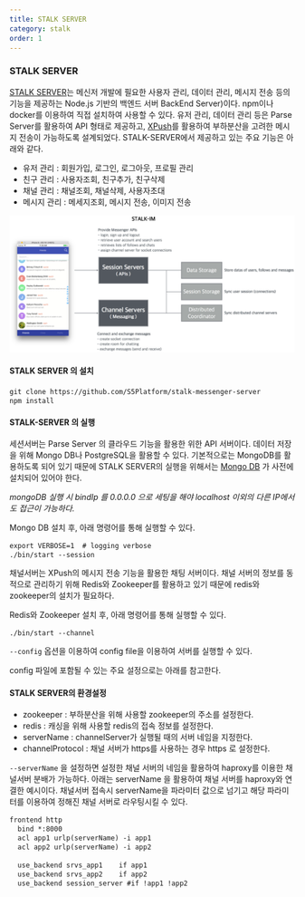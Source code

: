 ```yaml
---
title: STALK SERVER
category: stalk
order: 1
---
```


###	STALK SERVER
[STALK SERVER](https://github.com/S5Platform/stalk-messenger-server)는 메신저 개발에 필요한 사용자 관리, 데이터 관리, 메시지 전송 등의 기능을 제공하는 Node.js 기반의 백엔드 서버 BackEnd Server)이다. npm이나 docker를 이용하여 직접 설치하여 사용할 수 있다. 유저 관리, 데이터 관리 등은 Parse Server를 활용하여 API 형태로 제공하고, [XPush](https://github.com/xpush/node-xpush)를 활용하여 부하분산을 고려한 메시지 전송이 가능하도록 설계되었다. STALK-SERVER에서 제공하고 있는 주요 기능은 아래와 같다.

- 유저 관리 : 회원가입, 로그인, 로그아웃, 프로필 관리
- 친구 관리 : 사용자조회, 친구추가, 친구삭제
- 채널 관리 : 채널조회, 채널삭제, 사용자초대
- 메시지 관리 : 메세지조회, 메시지 전송, 이미지 전송


![stalk_im](/images/stalk_im.png)

#### STALK SERVER 의 설치

```
git clone https://github.com/S5Platform/stalk-messenger-server
npm install
```

#### STALK-SERVER 의 실행

세션서버는 Parse Server 의 클라우드 기능을 활용한 위한 API 서버이다. 
데이터 저장을 위해 Mongo DB나 PostgreSQL을 활용할 수 있다.
기본적으로는 MongoDB를 활용하도록 되어 있기 때문에
STALK SERVER의 실행을 위해서는 [Mongo DB](https://www.mongodb.com/) 가 사전에 설치되어 있어야 한다.

*mongoDB 실행 시 bindIp 를 0.0.0.0 으로 세팅을 해야 localhost 이외의 다른 IP에서도 접근이 가능하다.*

Mongo DB 설치 후, 아래 명령어를 통해 실행할 수 있다.

```
export VERBOSE=1  # logging verbose
./bin/start --session
```

채널서버는 XPush의 메시지 전송 기능을 활용한 채팅 서버이다.
채널 서버의 정보를 동적으로 관리하기 위해 Redis와 Zookeeper를 활용하고 있기 때문에 redis와 zookeeper의 설치가 필요하다.

Redis와 Zookeeper 설치 후, 아래 명령어를 통해 실행할 수 있다.

```
./bin/start --channel
```

`--config` 옵션을 이용하여 config file을 이용하여 서버를 실행할 수 있다.

config 파일에 포함될 수 있는 주요 설정으로는 아래를 참고한다.

#### STALK SERVER의 환경설정

- zookeeper : 부하분산을 위해 사용할 zookeeper의 주소를 설정한다.
- redis : 캐싱을 위해 사용할 redis의 접속 정보를 설정한다.
- serverName : channelServer가 실행될 때의 서버 네임을 지정한다.
- channelProtocol : 채널 서버가 https를 사용하는 경우 https 로 설정한다.


`--serverName` 을 설정하면 설정한 채널 서버의 네임을 활용하여 haproxy를 이용한 채널서버 분배가 가능하다.
아래는 serverName 을 활용하여 채널 서버를 haproxy와 연결한 예시이다.
채널서버 접속시 serverName을 파라미터 값으로 넘기고 해당 파라미터를 이용하여 정해진 채널 서버로 라우팅시킬 수 있다.


```
frontend http
  bind *:8000
  acl app1 urlp(serverName) -i app1
  acl app2 urlp(serverName) -i app2

  use_backend srvs_app1    if app1
  use_backend srvs_app2    if app2
  use_backend session_server #if !app1 !app2
```

